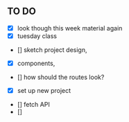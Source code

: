 ## TO DO ##
- [x] look though this week material again
- [x] tuesday class
- [] sketch project design, 
- [x] components, 
- [] how should the routes look?  
- [x] set up new project
- [] fetch API 
- [] 